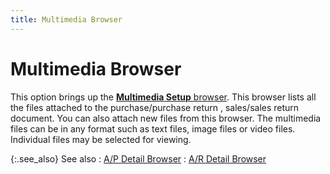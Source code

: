 ```yaml
---
title: Multimedia Browser
---
```


# Multimedia Browser


This option brings up the [**Multimedia Setup** browser]({{site.sc_chm}}/misc/multimedia_setup_browser.html). This browser lists all the files attached to the purchase/purchase return , sales/sales return document. You can also attach new files from this browser. The multimedia files can be in any format such as text files, image files or video files. Individual files may be selected for viewing.


{:.see_also}
See also
: [A/P Detail Browser]({{site.acc_baseurl}}/vendor-payments-and-refunds/accounts-payable-details/a_p_detail_browser.html)
: [A/R Detail Browser]({{site.acc_baseurl}}/customer-receipts-and-refunds/accounts-receivable-details/a_r_detail_browser.html)
